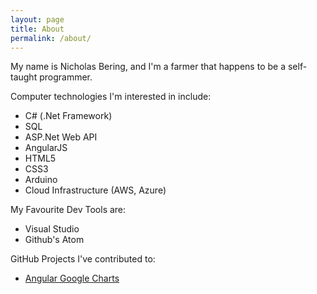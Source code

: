 ```yaml
---
layout: page
title: About
permalink: /about/
---
```


My name is Nicholas Bering, and I'm a farmer that happens to be a self-taught programmer.

Computer technologies I'm interested in include:

* C# (.Net Framework)
* SQL
* ASP.Net Web API
* AngularJS
* HTML5
* CSS3
* Arduino
* Cloud Infrastructure (AWS, Azure)

My Favourite Dev Tools are:

* Visual Studio
* Github's Atom

GitHub Projects I've contributed to:

* [Angular Google Charts](https://github.com/bouil/angular-google-chart)
